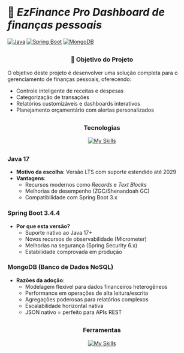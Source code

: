 # 📆 *EzFinance Pro Dashboard de finanças pessoais*
[![Java](https://img.shields.io/badge/Java-17-%23ED8B00?logo=openjdk)](https://jdk.java.net/17/)
[![Spring Boot](https://img.shields.io/badge/Spring_Boot-3.4.4-%236DB33F?logo=spring)](https://spring.io/projects/spring-boot)
[![MongoDB](https://img.shields.io/badge/MongoDB-%2347A248?logo=mongodb&logoColor=white)](https://www.mongodb.com)

<h2></h2>
<div align="center"><h3> 🎯 Objetivo do Projeto</h3></div>

O objetivo deste projeto é desenvolver uma solução completa para o gerenciamento de finanças pessoais, oferecendo: 
- Controle inteligente de receitas e despesas
- Categorização de transações
- Relatórios customizáveis e dashboards interativos
- Planejamento orçamentário com alertas personalizados

<h2></h2>
<div align="center"><h3> Tecnologias</h3></div>

<div align="center">
  
  [![My Skills](https://skillicons.dev/icons?i=git,java,spring,mongodb&perline=8)](https://skillicons.dev)
</div>

<h2></h2>

### **Java 17**
- **Motivo da escolha**: Versão LTS com suporte estendido até 2029
- **Vantagens**: 
  - Recursos modernos como _Records_ e _Text Blocks_
  - Melhorias de desempenho (ZGC/Shenandoah GC)
  - Compatibilidade com Spring Boot 3.x

### **Spring Boot 3.4.4**

- **Por que esta versão?**
  - Suporte nativo ao Java 17+
  - Novos recursos de observabilidade (Micrometer)
  - Melhorias na segurança (Spring Security 6.x)
  - Estabilidade comprovada em produção

### **MongoDB** (Banco de Dados NoSQL)

- **Razões da adoção**:
  - Modelagem flexível para dados financeiros heterogêneos
  - Performance em operações de alta leitura/escrita
  - Agregações poderosas para relatórios complexos
  - Escalabilidade horizontal nativa
  - JSON nativo = perfeito para APIs REST
    
<h2></h2>

<div align="center"><h3> Ferramentas</h3></div>
<div align="center">
  
  [![My Skills](https://skillicons.dev/icons?i=idea,postman,docker,notion&perline=8)](https://skillicons.dev)
</div>
